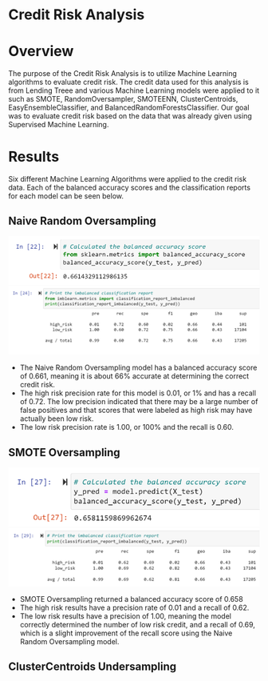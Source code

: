 # Credit Risk Analysis
# Overview
The purpose of the Credit Risk Analysis is to utilize Machine Learning algorithms to evaluate credit risk. The credit data used for this analysis is from Lending Treee and various Machine Learning models were applied to it such as SMOTE, RandomOversampler, SMOTEENN, ClusterCentroids, EasyEnsembleClassifier, and BalancedRandomForestsClassifier. Our goal was to evaluate credit risk based on the data that was already given using Supervised Machine Learning. 

# Results 
Six different Machine Learning Algorithms were applied to the credit risk data. Each of the balanced accuracy scores and the classification reports for each model can be seen below.

## Naive Random Oversampling 
![randomoversampling_balanced](https://github.com/aarce21/Credit_Risk_Analysis/blob/main/images/randomoversampling_balanced.PNG)
![randomoversampling_report](https://github.com/aarce21/Credit_Risk_Analysis/blob/main/images/randomoversampling_report.PNG)

* The Naive Random Oversampling model has a balanced accuracy score of 0.661, meaning it is about 66% accurate at determining the correct credit risk. 
* The high risk precision rate for this model is 0.01, or 1% and has a recall of 0.72. The low precision indicated that there may be a large number of false positives and that scores that were labeled as high risk may have actually been low risk. 
* The low risk precision rate is 1.00, or 100% and the recall is 0.60. 

## SMOTE Oversampling
![smote_balanced](https://github.com/aarce21/Credit_Risk_Analysis/blob/main/images/smote_balanced.PNG)
![smote_report](https://github.com/aarce21/Credit_Risk_Analysis/blob/main/images/smote_report.PNG)

* SMOTE Oversampling returned a balanced accuracy score of 0.658
* The high risk results have a precision rate of 0.01 and a recall of 0.62. 
* The low risk results have a precision of 1.00, meaning the model correctly determined the number of low risk credit, and a recall of 0.69, which is a slight improvement of the recall score using the Naive Random Oversampling model. 

## ClusterCentroids Undersampling 
